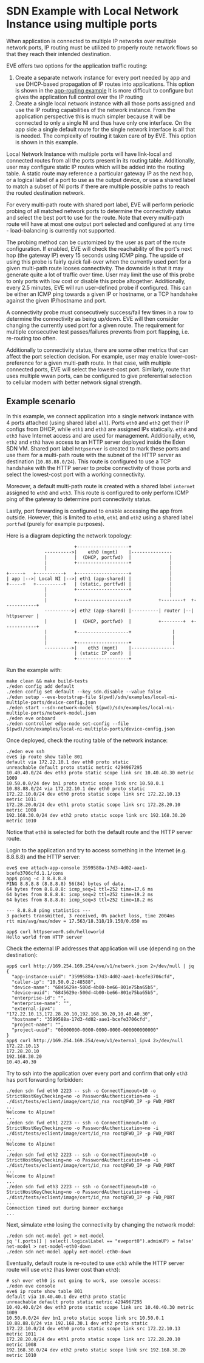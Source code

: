 # SDN Example with Local Network Instance using multiple ports

When application is connected to multiple IP networks over multiple network ports,
IP routing must be utilized to properly route network flows so that they reach their
intended destination.

EVE offers two options for the application traffic routing:

1. Create a separate network instance for every port needed by app and use DHCP-based propagation
   of IP routes into applications. This option is shown in the [app-routing example](../app-routing)
   It is more difficult to configure but gives the application full control over the IP routing
2. Create a single local network instance with all those ports assigned and use the IP routing
   capabilities of the network instance. From the application perspective this is much simpler
   because it will be connected to only a single NI and thus have only one interface. On the app
   side a single default route for the single network interface is all that is needed.
   The complexity of routing it taken care of by EVE. This option is shown in this example.

Local Network Instance with multiple ports will have link-local and connected routes
from all the ports present in its routing table. Additionally, user may configure static
IP routes which will be added into the routing table. A static route may reference
a particular gateway IP as the next hop, or a logical label of a port to use as the output
device, or use a shared label to match a subset of NI ports if there are multiple
possible paths to reach the routed destination network.

For every multi-path route with shared port label, EVE will perform periodic probing
of all matched network ports to determine the connectivity status and select the best
port to use for the route. Note that every multi-path route will have at most one output
port selected and configured at any time - load-balancing is currently not supported.

The probing method can be customized by the user as part of the route configuration.
If enabled, EVE will check the reachability of the port's next hop (the gateway IP)
every 15 seconds using ICMP ping. The upside of using this probe is fairly quick fail-over
when the currently used port for a given multi-path route looses connectivity.
The downside is that it may generate quite a lot of traffic over time. User may limit
the use of this probe to only ports with low cost or disable this probe altogether.
Additionally, every 2.5 minutes, EVE will run user-defined probe if configured.
This can be either an ICMP ping towards a given IP or hostname, or a TCP handshake against
the given IP/hostname and port.

A connectivity probe must consecutively success/fail few times in a row to determine
the connectivity as being up/down. EVE will then consider changing the currently used port
for a given route. The requirement for multiple consecutive test passes/failures prevents
from port flapping, i.e. re-routing too often.

Additionally to connectivity status, there are some other metrics that can affect the port
selection decision. For example, user may enable lower-cost-preference for a given multi-path
route. In that case, with multiple connected ports, EVE will select the lowest-cost port.
Similarly, route that uses multiple wwan ports, can be configured to give preferential
selection to cellular modem with better network signal strength.

## Example scenario

In this example, we connect application into a single network instance with 4 ports
attached (using shared label `all`).
Ports `eth0` and `eth2` get their IP configs from DHCP, while `eth1` and `eth3` are assigned
IPs statically. `eth0` and `eth3` have Internet access and are used for management.
Additionally, `eth0`, `eth2` and `eth3` have access to an HTTP server deployed inside
the Eden SDN VM. Shared port label `httpserver` is created to mark these ports and use
them for a multi-path route with the subnet of the HTTP server as destination (`10.88.88.0/24`).
This route is configured to use a TCP handshake with the HTTP server to probe connectivity
of those ports and select the lowest-cost port with a working connectivity.

Moreover, a default multi-path route is created with a shared label `internet` assigned
to `eth0` and `eth3`. This route is configured to only perform ICMP ping of the gateway
to determine port connectivity status.

Lastly, port forwarding is configured to enable accessing the app from outside.
However, this is limited to `eth0`, `eth1` and `eth2` using a shared label `portfwd`
(purely for example purposes).

Here is a diagram depicting the network topology:

```text
                         +-------------------+
              ---------->|    eth0 (mgmt)    |---------------
              |          |  (DHCP, portfwd)  |              |
              |          +-------------------+              |
              |                                             |
+-----+   +----------+   +-------------------+              |
| app |-->| Local NI |-->| eth1 (app-shared) |              |
+-----+   +----------+   | (static, portfwd) |              |
              |          +-------------------+              |
              |                                             |
              |          +-------------------+          +--------+  +------------+
              ---------->| eth2 (app-shared) |----------| router |--| httpserver |
              |          |  (DHCP, portfwd)  |          +--------+  +------------+
              |          +-------------------+               |
              |                                              |
              |          +-------------------+               |
              ---------->|    eth3 (mgmt)    |----------------
                         | (static IP conf)  |
                         +-------------------+
```

Run the example with:

```shell
make clean && make build-tests
./eden config add default
./eden config set default --key sdn.disable --value false
./eden setup --eve-bootstrap-file $(pwd)/sdn/examples/local-ni-multiple-ports/device-config.json
./eden start --sdn-network-model $(pwd)/sdn/examples/local-ni-multiple-ports/network-model.json
./eden eve onboard
./eden controller edge-node set-config --file $(pwd)/sdn/examples/local-ni-multiple-ports/device-config.json
```

Once deployed, check the routing table of the network instance:

```shell
./eden eve ssh
eve$ ip route show table 801
default via 172.22.10.1 dev eth0 proto static
unreachable default proto static metric 4294967295
10.40.40.0/24 dev eth3 proto static scope link src 10.40.40.30 metric 1009
10.50.0.0/24 dev bn1 proto static scope link src 10.50.0.1
10.88.88.0/24 via 172.22.10.1 dev eth0 proto static
172.22.10.0/24 dev eth0 proto static scope link src 172.22.10.13 metric 1011
172.28.20.0/24 dev eth1 proto static scope link src 172.28.20.10 metric 1008
192.168.30.0/24 dev eth2 proto static scope link src 192.168.30.20 metric 1010
```

Notice that `eth0` is selected for both the default route and the HTTP server route.

Login to the application and try to access something in the Internet (e.g. 8.8.8.8)
and the HTTP server:

```shell
eve$ eve attach-app-console 3599588a-17d3-4d02-aae1-bcefe3706cfd.1.1/cons
app$ ping -c 3 8.8.8.8
PING 8.8.8.8 (8.8.8.8) 56(84) bytes of data.
64 bytes from 8.8.8.8: icmp_seq=1 ttl=252 time=17.6 ms
64 bytes from 8.8.8.8: icmp_seq=2 ttl=252 time=19.2 ms
64 bytes from 8.8.8.8: icmp_seq=3 ttl=252 time=18.2 ms

--- 8.8.8.8 ping statistics ---
3 packets transmitted, 3 received, 0% packet loss, time 2004ms
rtt min/avg/max/mdev = 17.563/18.318/19.150/0.650 ms

app$ curl httpserver0.sdn/helloworld
Hello world from HTTP server
```

Check the external IP addresses that application will use (depending on the destination):

```shell
app$ curl http://169.254.169.254/eve/v1/network.json 2>/dev/null | jq
{
  "app-instance-uuid": "3599588a-17d3-4d02-aae1-bcefe3706cfd",
  "caller-ip": "10.50.0.2:48588",
  "device-name": "6845629e-500d-4b00-be66-801e75ba65b5",
  "device-uuid": "6845629e-500d-4b00-be66-801e75ba65b5",
  "enterprise-id": "",
  "enterprise-name": "",
  "external-ipv4": "172.22.10.13,172.28.20.10,192.168.30.20,10.40.40.30",
  "hostname": "3599588a-17d3-4d02-aae1-bcefe3706cfd",
  "project-name": "",
  "project-uuid": "00000000-0000-0000-0000-000000000000"
}
app$ curl http://169.254.169.254/eve/v1/external_ipv4 2>/dev/null
172.22.10.13
172.28.20.10
192.168.30.20
10.40.40.30
```

Try to ssh into the application over every port and confirm that only `eth3`
has port forwarding forbidden:

```shell
./eden sdn fwd eth0 2223 -- ssh -o ConnectTimeout=10 -o StrictHostKeyChecking=no -o PasswordAuthentication=no -i ./dist/tests/eclient/image/cert/id_rsa root@FWD_IP -p FWD_PORT
...
Welcome to Alpine!
...
./eden sdn fwd eth1 2223 -- ssh -o ConnectTimeout=10 -o StrictHostKeyChecking=no -o PasswordAuthentication=no -i ./dist/tests/eclient/image/cert/id_rsa root@FWD_IP -p FWD_PORT
...
Welcome to Alpine!
...
./eden sdn fwd eth2 2223 -- ssh -o ConnectTimeout=10 -o StrictHostKeyChecking=no -o PasswordAuthentication=no -i ./dist/tests/eclient/image/cert/id_rsa root@FWD_IP -p FWD_PORT
...
Welcome to Alpine!
...
./eden sdn fwd eth3 2223 -- ssh -o ConnectTimeout=10 -o StrictHostKeyChecking=no -o PasswordAuthentication=no -i ./dist/tests/eclient/image/cert/id_rsa root@FWD_IP -p FWD_PORT
...
Connection timed out during banner exchange
...
```

Next, simulate `eth0` losing the connectivity by changing the network model:

```shell
./eden sdn net-model get > net-model
jq '(.ports[] | select(.logicalLabel == "eveport0").adminUP) = false' net-model > net-model-eth0-down
./eden sdn net-model apply net-model-eth0-down
```

Eventually, default route is re-routed to use `eth3` while the HTTP server route
will use `eth2` (has lower cost than `eth3`):

```shell
# ssh over eth0 is not going to work, use console access:
./eden eve console
eve$ ip route show table 801
default via 10.40.40.1 dev eth3 proto static
unreachable default proto static metric 4294967295
10.40.40.0/24 dev eth3 proto static scope link src 10.40.40.30 metric 1009
10.50.0.0/24 dev bn1 proto static scope link src 10.50.0.1
10.88.88.0/24 via 192.168.30.1 dev eth2 proto static
172.22.10.0/24 dev eth0 proto static scope link src 172.22.10.13 metric 1011
172.28.20.0/24 dev eth1 proto static scope link src 172.28.20.10 metric 1008
192.168.30.0/24 dev eth2 proto static scope link src 192.168.30.20 metric 1010
```
